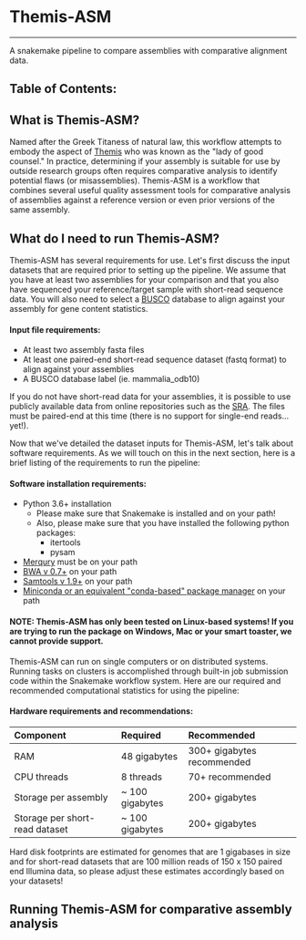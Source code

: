 # Themis-ASM
---

A snakemake pipeline to compare assemblies with comparative alignment data. 

## Table of Contents:

## What is Themis-ASM?

Named after the Greek Titaness of natural law, this workflow attempts to embody the aspect of [Themis](https://en.wikipedia.org/wiki/Themis) who was known as the "lady of good counsel." In practice, determining if your assembly is suitable for use by outside research groups often requires comparative analysis to identify potential flaws (or misassemblies). Themis-ASM is a workflow that combines several useful quality assessment tools for comparative analysis of assemblies against a reference version or even prior versions of the same assembly. 

## What do I need to run Themis-ASM?

Themis-ASM has several requirements for use. Let's first discuss the input datasets that are required prior to setting up the pipeline. We assume that you have at least two assemblies for your comparison and that you also have sequenced your reference/target sample with short-read sequence data. You will also need to select a [BUSCO](https://busco.ezlab.org/) database to align against your assembly for gene content statistics.

#### Input file requirements:

* At least two assembly fasta files 
* At least one paired-end short-read sequence dataset (fastq format) to align against your assemblies
* A BUSCO database label (ie. mammalia_odb10)

If you do not have short-read data for your assemblies, it is possible to use publicly available data from online repositories such as the [SRA](https://www.ncbi.nlm.nih.gov/sra). The files must be paired-end at this time (there is no support for single-end reads... yet!).

Now that we've detailed the dataset inputs for Themis-ASM, let's talk about software requirements. As we will touch on this in the next section, here is a brief listing of the requirements to run the pipeline:

#### Software installation requirements:

* Python 3.6+ installation
	* Please make sure that Snakemake is installed and on your path!
	* Also, please make sure that you have installed the following python packages:
		* itertools
		* pysam
* [Merqury](https://genomebiology.biomedcentral.com/articles/10.1186/s13059-020-02134-9) must be on your path
* [BWA v 0.7+](https://github.com/lh3/bwa) on your path
* [Samtools v 1.9+](http://www.htslib.org/) on your path
* [Miniconda or an equivalent "conda-based" package manager](https://docs.conda.io/en/latest/miniconda.html) on your path

#### NOTE: Themis-ASM has only been tested on Linux-based systems! If you are trying to run the package on Windows, Mac or your smart toaster, we cannot provide support. 

Themis-ASM can run on single computers or on distributed systems. Running tasks on clusters is accomplished through built-in job submission code within the Snakemake workflow system. Here are our required and recommended computational statistics for using the pipeline:

#### Hardware requirements and recommendations:

| Component  | Required | Recommended |
| :--------- | :------- | :---------- |
| RAM | 48 gigabytes | 300+ gigabytes recommended|
| CPU threads | 8 threads |70+ recommended |
| Storage per assembly| ~ 100 gigabytes | 200+ gigabytes |
| Storage per short-read dataset | ~ 100 gigabytes | 200+ gigabytes |

Hard disk footprints are estimated for genomes that are 1 gigabases in size and for short-read datasets that are 100 million reads of 150 x 150 paired end Illumina data, so please adjust these estimates accordingly based on your datasets! 

## Running Themis-ASM for comparative assembly analysis